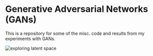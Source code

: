 # Generative Adversarial Networks (GANs)

This is a repository for some of the misc. code and results from my experiments with GANs.

![exploring latent space](interp_anim1.gif)
